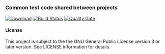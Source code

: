 ### Common test code shared between projects
[![Download](https://api.bintray.com/packages/hdecarne/maven/java-test/images/download.svg)](https://bintray.com/hdecarne/maven/java-test/_latestVersion)
[![Build Status](https://travis-ci.com/hdecarne/java-test.svg?branch=master)](https://travis-ci.com/hdecarne/java-test)
[![Quality Gate](https://sonarcloud.io/api/project_badges/measure?project=de.carne.common%3Ajava-test%3Ajava-test&metric=alert_status)](https://sonarcloud.io/dashboard/index/de.carne.common:java-test:java-test)

#### License
This project is subject to the the GNU General Public License version 3 or later version.
See LICENSE information for details.
